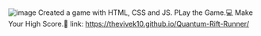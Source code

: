 ![image](https://github.com/user-attachments/assets/26cf8825-9a71-40bd-a463-13fffd456a78)
Created a game with HTML, CSS and JS.
PLay the Game.💻
Make Your High Score.🚀
link:  https://thevivek10.github.io/Quantum-Rift-Runner/
